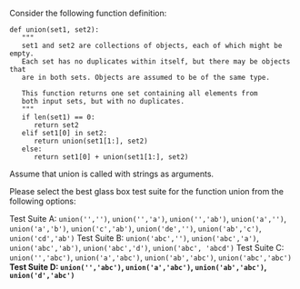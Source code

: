Consider the following function definition:

```
def union(set1, set2):
   """
   set1 and set2 are collections of objects, each of which might be empty.
   Each set has no duplicates within itself, but there may be objects that
   are in both sets. Objects are assumed to be of the same type.

   This function returns one set containing all elements from
   both input sets, but with no duplicates.
   """
   if len(set1) == 0:
      return set2
   elif set1[0] in set2:
      return union(set1[1:], set2)
   else:
      return set1[0] + union(set1[1:], set2)
```

Assume that union is called with strings as arguments.

Please select the best glass box test suite for the function union from the following options:

Test Suite A: `union('','')`, `union('','a')`, `union('','ab')`, `union('a','')`, `union('a','b')`, `union('c','ab')`, `union('de','')`, `union('ab','c')`, `union('cd','ab')`
Test Suite B: `union('abc','')`, `union('abc','a')`, `union('abc','ab')`, `union('abc','d')`, `union('abc', 'abcd')`
Test Suite C: `union('','abc')`, `union('a','abc')`, `union('ab','abc')`, `union('abc','abc')`
**Test Suite D: `union('','abc')`, `union('a','abc')`, `union('ab','abc')`, `union('d','abc')`** 